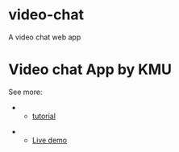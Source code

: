 # video-chat
A video chat web app
<h1>Video chat App by KMU</h1>

See more:
- * [tutorial](https://www.scaledrone.com/blog/posts/webrtc-tutorial-simple-video-chat)
+ * [Live demo](https://mohamedusaied.github.io/video-chat/index.html)

